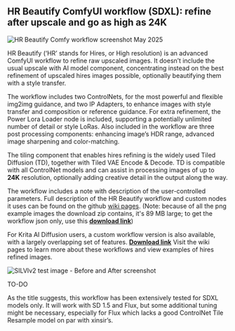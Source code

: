## HR Beautify ComfyUI workflow (SDXL): refine after upscale and go as high as 24K

![HR Beautify Comfy workflow screenshot May 2025](https://github.com/user-attachments/assets/ae10f6a6-fc89-4842-88e4-d3137ec0266d)

HR Beautify (‘HR’ stands for Hires, or High resolution) is an advanced ComfyUI workflow to refine raw upscaled images. It doesn’t include the usual upscale with AI model component, concentrating instead on the best refinement of upscaled hires images possible, optionally beautifying them with a style transfer.

The workflow includes two ControlNets, for the most powerful and flexible img2img guidance, and two IP Adapters, to enhance images with style transfer and composition or reference guidance. For extra refinement, the Power Lora Loader node is included, supporting a potentially unlimited number of detail or style LoRas. Also included in the workflow are three post processing components: enhancing image’s HDR range, advanced image sharpening and color-matching.

The tiling component that enables hires refining is the widely used Tiled Diffusion (TD), together with Tiled VAE Encode & Decode. TD is compatible with all ControlNet models and can assist in processing images of up to **24K** resolution, optionally adding creative detail in the output along the way. 

The workflow includes a note with description of the user-controlled parameters. Full description of the HR Beautify workflow and custom nodes it uses can be found on the github [wiki pages](https://github.com/minsky91/HR-Beautify-workflow/wiki/HR-Beautify-ComfyUI-workflow/).  (Note: because of all the png example images the download zip contains, it's 89 MB large; to get the workflow json only, use this [**download link**](https://github.com/minsky91/HR-Beautify-workflow/blob/main/workflows/HR%20Beautify%20v1.0%20(release).json))

For Krita AI Diffusion users, a custom workflow version is also available, with a largely overlapping set of features.  [**Download link**](https://github.com/minsky91/HR-Beautify-workflow/blob/main/workflows/Krita%20AI%20HR%20Beautify%20v1.0%20(release).json) Visit the wiki pages to learn more about these workflows and view examples of hires refined images.

![SILVIv2 test image - Before and After screenshot](https://github.com/user-attachments/assets/0c34ac93-e42c-4cb1-b12a-ebdcb64f8508)


TO-DO

As the title suggests, this workflow has been extensively tested for SDXL models only. It will work with SD 1.5 and Flux, but some additional tuning might be necessary, especially for Flux which lacks a good ControlNet Tile Resample model on par with xinsir’s.
